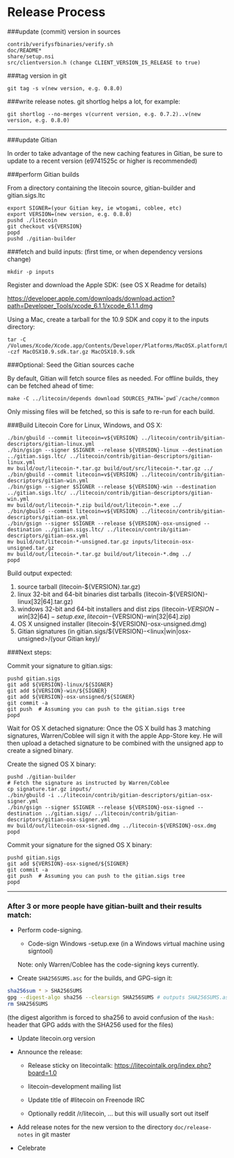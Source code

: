 Release Process
====================

###update (commit) version in sources

	contrib/verifysfbinaries/verify.sh
	doc/README*
	share/setup.nsi
	src/clientversion.h (change CLIENT_VERSION_IS_RELEASE to true)

###tag version in git

	git tag -s v(new version, e.g. 0.8.0)

###write release notes. git shortlog helps a lot, for example:

	git shortlog --no-merges v(current version, e.g. 0.7.2)..v(new version, e.g. 0.8.0)

* * *

###update Gitian

 In order to take advantage of the new caching features in Gitian, be sure to update to a recent version (e9741525c or higher is recommended)

###perform Gitian builds

 From a directory containing the litecoin source, gitian-builder and gitian.sigs.ltc

    export SIGNER=(your Gitian key, ie wtogami, coblee, etc)
	export VERSION=(new version, e.g. 0.8.0)
	pushd ./litecoin
	git checkout v${VERSION}
	popd
	pushd ./gitian-builder

###fetch and build inputs: (first time, or when dependency versions change)

	mkdir -p inputs

 Register and download the Apple SDK: (see OS X Readme for details)

 https://developer.apple.com/downloads/download.action?path=Developer_Tools/xcode_6.1.1/xcode_6.1.1.dmg

 Using a Mac, create a tarball for the 10.9 SDK and copy it to the inputs directory:

	tar -C /Volumes/Xcode/Xcode.app/Contents/Developer/Platforms/MacOSX.platform/Developer/SDKs/ -czf MacOSX10.9.sdk.tar.gz MacOSX10.9.sdk

###Optional: Seed the Gitian sources cache

  By default, Gitian will fetch source files as needed. For offline builds, they can be fetched ahead of time:

	make -C ../litecoin/depends download SOURCES_PATH=`pwd`/cache/common

  Only missing files will be fetched, so this is safe to re-run for each build.

###Build Litecoin Core for Linux, Windows, and OS X:

	./bin/gbuild --commit litecoin=v${VERSION} ../litecoin/contrib/gitian-descriptors/gitian-linux.yml
	./bin/gsign --signer $SIGNER --release ${VERSION}-linux --destination ../gitian.sigs.ltc/ ../litecoin/contrib/gitian-descriptors/gitian-linux.yml
	mv build/out/litecoin-*.tar.gz build/out/src/litecoin-*.tar.gz ../
	./bin/gbuild --commit litecoin=v${VERSION} ../litecoin/contrib/gitian-descriptors/gitian-win.yml
	./bin/gsign --signer $SIGNER --release ${VERSION}-win --destination ../gitian.sigs.ltc/ ../litecoin/contrib/gitian-descriptors/gitian-win.yml
	mv build/out/litecoin-*.zip build/out/litecoin-*.exe ../
	./bin/gbuild --commit litecoin=v${VERSION} ../litecoin/contrib/gitian-descriptors/gitian-osx.yml
	./bin/gsign --signer $SIGNER --release ${VERSION}-osx-unsigned --destination ../gitian.sigs.ltc/ ../litecoin/contrib/gitian-descriptors/gitian-osx.yml
	mv build/out/litecoin-*-unsigned.tar.gz inputs/litecoin-osx-unsigned.tar.gz
	mv build/out/litecoin-*.tar.gz build/out/litecoin-*.dmg ../
	popd
  Build output expected:

  1. source tarball (litecoin-${VERSION}.tar.gz)
  2. linux 32-bit and 64-bit binaries dist tarballs (litecoin-${VERSION}-linux[32|64].tar.gz)
  3. windows 32-bit and 64-bit installers and dist zips (litecoin-${VERSION}-win[32|64]-setup.exe, litecoin-${VERSION}-win[32|64].zip)
  4. OS X unsigned installer (litecoin-${VERSION}-osx-unsigned.dmg)
  5. Gitian signatures (in gitian.sigs/${VERSION}-<linux|win|osx-unsigned>/(your Gitian key)/

###Next steps:

Commit your signature to gitian.sigs:

	pushd gitian.sigs
	git add ${VERSION}-linux/${SIGNER}
	git add ${VERSION}-win/${SIGNER}
	git add ${VERSION}-osx-unsigned/${SIGNER}
	git commit -a
	git push  # Assuming you can push to the gitian.sigs tree
	popd

  Wait for OS X detached signature:
	Once the OS X build has 3 matching signatures, Warren/Coblee will sign it with the apple App-Store key.
	He will then upload a detached signature to be combined with the unsigned app to create a signed binary.

  Create the signed OS X binary:

	pushd ./gitian-builder
	# Fetch the signature as instructed by Warren/Coblee
	cp signature.tar.gz inputs/
	./bin/gbuild -i ../litecoin/contrib/gitian-descriptors/gitian-osx-signer.yml
	./bin/gsign --signer $SIGNER --release ${VERSION}-osx-signed --destination ../gitian.sigs/ ../litecoin/contrib/gitian-descriptors/gitian-osx-signer.yml
	mv build/out/litecoin-osx-signed.dmg ../litecoin-${VERSION}-osx.dmg
	popd

Commit your signature for the signed OS X binary:

	pushd gitian.sigs
	git add ${VERSION}-osx-signed/${SIGNER}
	git commit -a
	git push  # Assuming you can push to the gitian.sigs tree
	popd

-------------------------------------------------------------------------

### After 3 or more people have gitian-built and their results match:

- Perform code-signing.

    - Code-sign Windows -setup.exe (in a Windows virtual machine using signtool)

  Note: only Warren/Coblee has the code-signing keys currently.

- Create `SHA256SUMS.asc` for the builds, and GPG-sign it:
```bash
sha256sum * > SHA256SUMS
gpg --digest-algo sha256 --clearsign SHA256SUMS # outputs SHA256SUMS.asc
rm SHA256SUMS
```
(the digest algorithm is forced to sha256 to avoid confusion of the `Hash:` header that GPG adds with the SHA256 used for the files)

- Update litecoin.org version

- Announce the release:

  - Release sticky on litecointalk: https://litecointalk.org/index.php?board=1.0

  - litecoin-development mailing list

  - Update title of #litecoin on Freenode IRC

  - Optionally reddit /r/litecoin, ... but this will usually sort out itself

- Add release notes for the new version to the directory `doc/release-notes` in git master

- Celebrate
